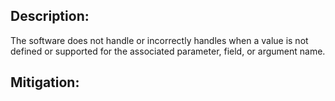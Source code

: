 ## Description:

The software does not handle or incorrectly handles when a value is not defined or supported for the associated parameter, field, or argument name.



## Mitigation:
